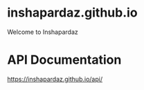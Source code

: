 # inshapardaz.github.io

Welcome to Inshapardaz

# API Documentation
https://inshapardaz.github.io/api/

